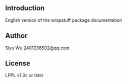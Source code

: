 ## Introduction

English version of the wrapstuff package documentation

## Author

Siyu Wu 2401336502@qq.com

## License

LPPL v1.3c or later